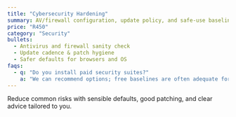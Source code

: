 ```yaml
---
title: "Cybersecurity Hardening"
summary: AV/firewall configuration, update policy, and safe-use baseline.
price: "R450"
category: "Security"
bullets:
  - Antivirus and firewall sanity check
  - Update cadence & patch hygiene
  - Safer defaults for browsers and OS
faqs:
  - q: "Do you install paid security suites?"
    a: "We can recommend options; free baselines are often adequate for many users."
---
```

Reduce common risks with sensible defaults, good patching, and clear advice tailored to you.
